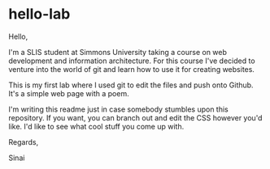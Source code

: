 # hello-lab

Hello,

I'm a SLIS student at Simmons University taking a course on web development and information architecture. For this course I've decided to venture into the world of git and learn how to use it for creating websites.

This is my first lab where I used git to edit the files and push onto Github. It's a simple web page with a poem.

I'm writing this readme just in case somebody stumbles upon this repository. If you want, you can branch out and edit the CSS however you'd like. I'd like to see what cool stuff you come up with.

Regards,

Sinai

